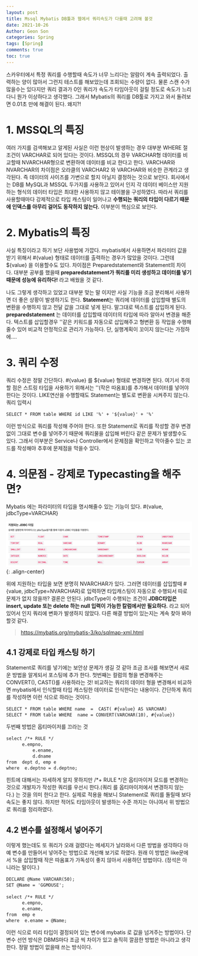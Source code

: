 ```yaml
---
layout: post
title: Mssql Mybatis DB툴과 웹에서 쿼리속도가 다를때 고려해 볼것
date: 2021-10-26
Author: Geon Son
categories: Spring
tags: [Spring]
comments: true
toc: true
---
```


스카우터에서 특정 쿼리를 수행할때 속도가 너무 느리다는 알람이 계속 출력되었다. 출력하는 양이 많아서 그런지 테스트를 해보았는데 조회되는 수량이 없다. 물론 스캔 수가 많을수는 있다지만 쿼리 결과가 0인 쿼리가 속도가 타임아웃이 걸릴 정도로 속도가 느리다니 뭔가 이상하다고 생각했다. 그래서 Mybatis의 쿼리를 DB툴로 가지고 와서 돌려보면 0.01초 만에 해결이 된다. 왜지?!

# 1. MSSQL의 특징

여러 가지를 검색해보고 알게된 사실은 이런 현상이 발생하는 경우 대부분 WHERE 절 조건이 VARCHAR로 되어 있다는 것이다. MSSQL의 경우 VARCHAR형 데이터를 비교할때 NVARCHAR형으로 변환하여 데이터를 비교 한다고 한다. VARCHAR와 NVARCHAR의 차이점은 오라클의 VARCHAR2 와 VARCHAR와 비슷한 관계라고 생각된다. 즉 데이터의 사이즈를 가변으로 할지 아닐지 결정하는 것으로 보인다. 회사에서는 DB를 MySQL과 MSSQL 두가지를 사용하고 있어서 인지 각 데이터 베이스만 지원하는 형식의 데이터 타입은 최대한 사용하지 않고 테이블을 구성하였다. 따라서 쿼리를 사용할때마다 강제적으로 타입 캐스팅이 일어나고 **수행되는 쿼리의 타입이 다르기 때문에  인덱스를 아무리 걸어도 동작하지 않는다.** 이부분이 핵심으로  보인다.

# 2. Mybatis의 특징

사실 특징이라고 하기 보단 사용법에 가깝다. mybatis에서 사용하면서 파라미터 값을 받기 위해서 #{value} 형태로 데이터를 출력하는 경우가 많았을 것이다.  그런데 ${value} 을 이용할수도 있다. 차이점은 Preparedstatement와 Statement의 차이다. 대부분 공부를 했을때 **preparedstatement가 쿼리를 미리 생성하고 데이터를 넣기 때문에 성능에 유리하다!** 라고 배웠을 것 같다.

나도 그렇게 생각하고 있었고 대부분 맞는 말 이지만 사실 기능을 조금 분리해서 사용하면 더 좋은 상황이 발생하기도 한다. **Statement**는 쿼리에 데이터를 삽입할때 별도의 변환을 수행하지 않고 전달 값을 그대로 넣게 된다. 말그대로 텍스트를 삽입하게 된다. **preparedstatement** 는 데이터를 삽입할때 데이터의 타입에 따라 알아서 변경을 해준다. 텍스트를 삽입할경우 ''같은 키워드를 자동으로 삽입해주고 형변환 등 작업을 수행해 줄수 있어 비교적 안정적으로 관리가 가능하다. 단, 실행계획이 꼬이지 않는다는 가정하에....

# 3. 쿼리 수정

쿼리 수정은 정말 간단하다. #{value} 를 ${value} 형태로 변경하면 된다. 여기서 주의 할 점은 스트링 타입을 사용하기 위해서는 ''(작은 따옴표)를 추가해서 데이터를 넣어야 한다는 것이다. LIKE연산을 수행할때도 Statement는 별도로 변환을 시켜주지 않는다. 쿼리 입력시

```
SELECT * FROM table WHERE id LIKE '%' + '${value}' + '%'
```

이런 방식으로 쿼리를 작성해 주어야 한다. 또한 Statement로 쿼리를 작성할 경우 변경없이 그대로 변수를 넣어주기 때문에 쿼리물을 삽입해 버린다 같은 문제가 발생할수도 있다. 그래서 이부분은 Service나 Controller에서 문제점을 확인하고 막아줄수 있는 코드를 작성해야 추후에 문제점을 막을수 있다.

# 4. 의문점 - 강제로 Typecasting을 해주면?

Mybatis 에는 파라미터의 타입을 명시해줄수 있는 기능이 있다. #{value, jdbcType=VARCHAR}

![](/assets/images/spring/4qui89abgdf-1.png){: .align-center}

위에 지원하는 타입을 보면 분명히 NVARCHAR가 있다. 그러면 데이터를 삽입할때 #{value, jdbcType=NVARCHAR}로 입력하면 타입캐스팅이 자동으로 수행되서 따로 문제가 없지 않을까? 결론은 안된다. jdbcType이 수행되는 조건이 **JDBC타입은 insert, update 또는 delete 하는 null 입력이 가능한 칼럼에서만 필요하다.** 라고 되어 있어서 인지 쿼리에 변화가 발생하지 않았다. 다른 해결 방법이 있는지는 계속 찾아 봐야 할것 같다.

> https://mybatis.org/mybatis-3/ko/sqlmap-xml.html

## 4.1 강제로 타입 캐스팅 하기

Statement로 쿼리를 넣기에는 보안상 문제가 생길 것 같아 조금 조사를 해보면서 새로운 방법을 알게되서 포스팅에 추가 한다. 첫번째는 컬럼의 형을 변경해주는 CONVERT(), CAST()를 사용하라는 것!
비교하는 쿼리의 데이터 형을 변경해서 비교하면 mybatis에서 인식할때 타입 캐스팅한 데이터로 인식한다는 내용이다.
간단하게 쿼리를 작성하면 이런 식으로 하라는 것이다.

```
SELECT * FROM table WHERE name  =  CAST( #{value} AS VARCHAR)
SELECT * FROM table WHERE  name = CONVERT(VARCHAR(10), #{value})
```

두번째 방법은 옵티마이저를 끄라는 것
```
select /*+ RULE */
      e.empno,
          e.ename,
          d.dname
from  dept d, emp e
where  e.deptno = d.deptno;
```

힌트에 대해서는 자세하게 알지 못하지만 /*+ RULE */은 옵티마이저 모드를 변경하는 것으로 개발자가 작성한 쿼리를 우선시 한다.(쿼리 를 옵티마이저에서 변경하지 않는다.) 는 것을 의미 한다고 한다.
실제로 적용을 해보니 Statement로 쿼리를 돌릴때 보다 속도는 좋지 않다. 하지만 적어도 타임아웃이 발생하는 수준 까지는 아니여서 위 방법으로 쿼리를 정리하였다.


## 4.2 변수를 설정해서 넣어주기
이렇게 했는데도 또 쿼리가 오래 걸렸다는 메세지가 날라와서 다른 방법을 생각하다 아예 변수를 만들어서 넣어주는 방법으로 개선해 보기로 하였다. 원래 이 방법은 like문에서 %을 삽입할때 작은 따옴표가 가독성이 좋지 않아서 사용하던 방법이다. (정석은 아니라는 말이다.)

```
DECLARE @Name VARCHAR(50);
SET @Name = 'GGMOUSE';

select /*+ RULE */
      e.empno,
      e.ename,          
from  emp e
where  e.ename = @Name;
```
이런 식으로 미리 타입이 결정되어 있는 변수에 mybatis 로 값을 넘겨주는 방법이다. 단 변수 선언 방식은 DBMS마다 조금 씩 차이가 있고 솔직히 깔끔한 방법은 아니라고 생각한다. 정말 방법이 없을때 쓰는 방식이다.
